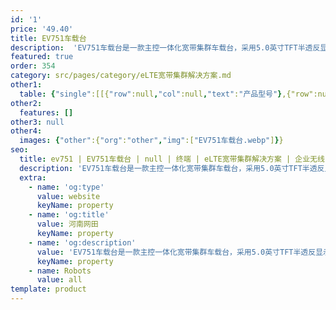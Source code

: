 ```yaml
---
id: '1'
price: '49.40'
title: EV751车载台
description:  'EV751车载台是一款主控一体化宽带集群车载台，采用5.0英寸TFT半透反显示屏，能同时支持私密呼叫、组呼、DMO、短信彩信、宽带数据接入、安装智能APP、与多种车载摄像头对接及多业务并发功能，是专网行业应用中功能强大的车载台。'
featured: true
order: 354
category: src/pages/category/eLTE宽带集群解决方案.md
other1: 
  table: {"single":[[{"row":null,"col":null,"text":"产品型号"},{"row":null,"col":null,"text":"EV751"}],[{"row":null,"col":null,"text":"整机尺寸（高×宽×深）"},{"row":null,"col":null,"text":"207mm x 79mm x 205mm"}],[{"row":null,"col":null,"text":"屏幕尺寸"},{"row":null,"col":null,"text":"5.0英寸"}],[{"row":null,"col":null,"text":"分辨率"},{"row":null,"col":null,"text":"1280 × 720"}],[{"row":null,"col":null,"text":"触摸屏"},{"row":null,"col":null,"text":"支持"}],[{"row":null,"col":null,"text":"Wi-Fi"},{"row":null,"col":null,"text":"802.11b/g/n"}],[{"row":null,"col":null,"text":"蓝牙"},{"row":null,"col":null,"text":"4.0 EDR"}],[{"row":null,"col":null,"text":"LTE工作频段"},{"row":null,"col":null,"text":"400M：380～450MHz\n1.4G：1447～1467MHz\n1.8G：1785～1805MHz\n其他：Band 1/2/3/4/5/7/8/20/26/28/31/38/39/40/41"}],[{"row":null,"col":null,"text":"公网支持频段"},{"row":null,"col":null,"text":"GSM：900/1800/1900\nUMTS：B1/B2/B8\nLTE：Band 1/2/3/4/5/7/8/20/26/28/38/39/40/41"}],[{"row":null,"col":null,"text":"DMO工作频段"},{"row":null,"col":null,"text":"380～470MHz"}],[{"row":null,"col":null,"text":"安规要求"},{"row":null,"col":null,"text":"满足EN60950（2006E）"}]]}
other2:
  features: []
other3: null
other4:
  images: {"other":{"org":"other","img":["EV751车载台.webp"]}}
seo:
  title: ev751 | EV751车载台 | null | 终端 | eLTE宽带集群解决方案 | 企业无线
  description: 'EV751车载台是一款主控一体化宽带集群车载台，采用5.0英寸TFT半透反显示屏，能同时支持私密呼叫、组呼、DMO、短信彩信、宽带数据接入、安装智能APP、与多种车载摄像头对接及多业务并发功能，是专网行业应用中功能强大的车载台。'
  extra:
    - name: 'og:type'
      value: website
      keyName: property
    - name: 'og:title'
      value: 河南网田
      keyName: property
    - name: 'og:description'
      value: 'EV751车载台是一款主控一体化宽带集群车载台，采用5.0英寸TFT半透反显示屏，能同时支持私密呼叫、组呼、DMO、短信彩信、宽带数据接入、安装智能APP、与多种车载摄像头对接及多业务并发功能，是专网行业应用中功能强大的车载台。'
      keyName: property
    - name: Robots
      value: all
template: product
---
```

